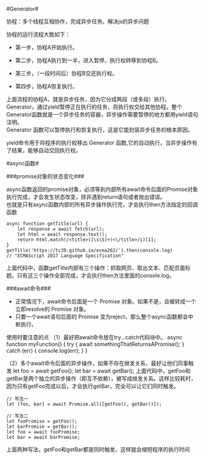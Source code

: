 #Generator#

协程：多个线程互相协作，完成异步任务。解决js的异步问题

协程的运行流程大致如下：

* 第一步，协程A开始执行。

* 第二步，协程A执行到一半，进入暂停，执行权转移到协程B。

* 第三步，（一段时间后）协程B交还执行权。

* 第四步，协程A恢复执行。

上面流程的协程A，就是异步任务，因为它分成两段（或多段）执行。
Generator，通过yield暂停正在执行的任务，将执行权交给其他协程。整个Generator函数就是一个异步任务的容器，异步操作需要暂停的地方都用yield语句注明。  
Generator 函数可以暂停执行和恢复执行，这是它能封装异步任务的根本原因。


yield命令用于将程序的执行权移出 Generator 函数,它的自动执行，当异步操作有了结果，能够自动交回执行权。



#async函数#

###promise对象的状态变化###

async函数返回的promise对象，必须等到内部所有await命令后面的Promise对象执行完成，才会发生状态改变，除非遇到return语句或者抛出错误。  
也就是只有async函数内部的所有异步操作执行完，才会执行then方法指定的回调函数

	async function getTitle(url) {
  		let response = await fetch(url);
  		let html = await response.text();
  		return html.match(/<title>([\s\S]+)<\/title>/i)[1];
	}
	getTitle('https://tc39.github.io/ecma262/').then(console.log)
	// "ECMAScript 2017 Language Specification"

上面代码中，函数getTitle内部有三个操作：抓取网页、取出文本、匹配页面标题。只有这三个操作全部完成，才会执行then方法里面的console.log。

###await命令###

* 正常情况下，await命令后面是一个 Promise 对象。如果不是，会被转成一个立即resolve的 Promise 对象。
* 只要一个await语句后面的 Promise 变为reject，那么整个async函数都会中断执行。

使用时要注意的点 
（1）最好把await命令放在try...catch代码块中。
	async function myFunction() {
  		try {
    		await somethingThatReturnsAPromise();
  		} catch (err) {
    		console.log(err);
  		}
	}
	
（2）多个await命令后面的异步操作，如果不存在继发关系，最好让他们同事触发
	let foo = await getFoo();
	let bar = await getBar();
上面代码中，getFoo和getBar是两个独立的异步操作（即互不依赖），被写成继发关系。这样比较耗时，因为只有getFoo完成以后，才会执行getBar，完全可以让它们同时触发。

	// 写法一
	let [foo, bar] = await Promise.all([getFoo(), getBar()]);

	// 写法二
	let fooPromise = getFoo();
	let barPromise = getBar();
	let foo = await fooPromise;
	let bar = await barPromise;
上面两种写法，getFoo和getBar都是同时触发，这样就会缩短程序的执行时间